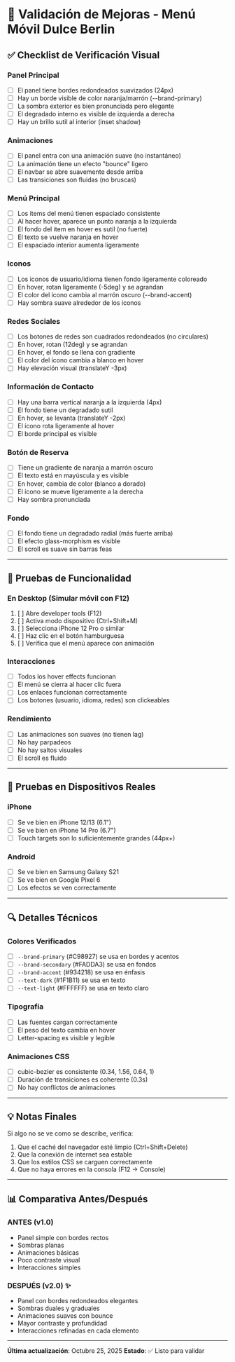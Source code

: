 # 🎨 Validación de Mejoras - Menú Móvil Dulce Berlin

## ✅ Checklist de Verificación Visual

### Panel Principal
- [ ] El panel tiene bordes redondeados suavizados (24px)
- [ ] Hay un borde visible de color naranja/marrón (--brand-primary)
- [ ] La sombra exterior es bien pronunciada pero elegante
- [ ] El degradado interno es visible de izquierda a derecha
- [ ] Hay un brillo sutil al interior (inset shadow)

### Animaciones
- [ ] El panel entra con una animación suave (no instantáneo)
- [ ] La animación tiene un efecto "bounce" ligero
- [ ] El navbar se abre suavemente desde arriba
- [ ] Las transiciones son fluidas (no bruscas)

### Menú Principal
- [ ] Los items del menú tienen espaciado consistente
- [ ] Al hacer hover, aparece un punto naranja a la izquierda
- [ ] El fondo del item en hover es sutil (no fuerte)
- [ ] El texto se vuelve naranja en hover
- [ ] El espaciado interior aumenta ligeramente

### Iconos
- [ ] Los iconos de usuario/idioma tienen fondo ligeramente coloreado
- [ ] En hover, rotan ligeramente (-5deg) y se agrandan
- [ ] El color del ícono cambia al marrón oscuro (--brand-accent)
- [ ] Hay sombra suave alrededor de los iconos

### Redes Sociales
- [ ] Los botones de redes son cuadrados redondeados (no circulares)
- [ ] En hover, rotan (12deg) y se agrandan
- [ ] En hover, el fondo se llena con gradiente
- [ ] El color del ícono cambia a blanco en hover
- [ ] Hay elevación visual (translateY -3px)

### Información de Contacto
- [ ] Hay una barra vertical naranja a la izquierda (4px)
- [ ] El fondo tiene un degradado sutil
- [ ] En hover, se levanta (translateY -2px)
- [ ] El ícono rota ligeramente al hover
- [ ] El borde principal es visible

### Botón de Reserva
- [ ] Tiene un gradiente de naranja a marrón oscuro
- [ ] El texto está en mayúscula y es visible
- [ ] En hover, cambia de color (blanco a dorado)
- [ ] El ícono se mueve ligeramente a la derecha
- [ ] Hay sombra pronunciada

### Fondo
- [ ] El fondo tiene un degradado radial (más fuerte arriba)
- [ ] El efecto glass-morphism es visible
- [ ] El scroll es suave sin barras feas

---

## 🎯 Pruebas de Funcionalidad

### En Desktop (Simular móvil con F12)
1. [ ] Abre developer tools (F12)
2. [ ] Activa modo dispositivo (Ctrl+Shift+M)
3. [ ] Selecciona iPhone 12 Pro o similar
4. [ ] Haz clic en el botón hamburguesa
5. [ ] Verifica que el menú aparece con animación

### Interacciones
- [ ] Todos los hover effects funcionan
- [ ] El menú se cierra al hacer clic fuera
- [ ] Los enlaces funcionan correctamente
- [ ] Los botones (usuario, idioma, redes) son clickeables

### Rendimiento
- [ ] Las animaciones son suaves (no tienen lag)
- [ ] No hay parpadeos
- [ ] No hay saltos visuales
- [ ] El scroll es fluido

---

## 📱 Pruebas en Dispositivos Reales

### iPhone
- [ ] Se ve bien en iPhone 12/13 (6.1")
- [ ] Se ve bien en iPhone 14 Pro (6.7")
- [ ] Touch targets son lo suficientemente grandes (44px+)

### Android
- [ ] Se ve bien en Samsung Galaxy S21
- [ ] Se ve bien en Google Pixel 6
- [ ] Los efectos se ven correctamente

---

## 🔍 Detalles Técnicos

### Colores Verificados
- [ ] `--brand-primary` (#C98927) se usa en bordes y acentos
- [ ] `--brand-secondary` (#FADDA3) se usa en fondos
- [ ] `--brand-accent` (#934218) se usa en énfasis
- [ ] `--text-dark` (#1F1B11) se usa en texto
- [ ] `--text-light` (#FFFFFF) se usa en texto claro

### Tipografía
- [ ] Las fuentes cargan correctamente
- [ ] El peso del texto cambia en hover
- [ ] Letter-spacing es visible y legible

### Animaciones CSS
- [ ] cubic-bezier es consistente (0.34, 1.56, 0.64, 1)
- [ ] Duración de transiciones es coherente (0.3s)
- [ ] No hay conflictos de animaciones

---

## 💡 Notas Finales

Si algo no se ve como se describe, verifica:
1. Que el caché del navegador esté limpio (Ctrl+Shift+Delete)
2. Que la conexión de internet sea estable
3. Que los estilos CSS se carguen correctamente
4. Que no haya errores en la consola (F12 → Console)

---

## 📊 Comparativa Antes/Después

### ANTES (v1.0)
- Panel simple con bordes rectos
- Sombras planas
- Animaciones básicas
- Poco contraste visual
- Interacciones simples

### DESPUÉS (v2.0) ✨
- Panel con bordes redondeados elegantes
- Sombras duales y graduales
- Animaciones suaves con bounce
- Mayor contraste y profundidad
- Interacciones refinadas en cada elemento

---

**Última actualización**: Octubre 25, 2025
**Estado**: ✅ Listo para validar
